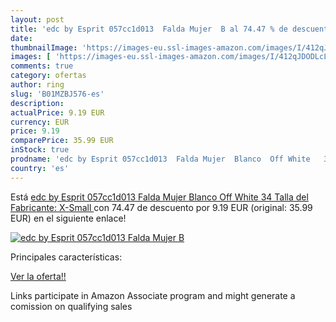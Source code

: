 ```yaml
---
layout: post
title: 'edc by Esprit 057cc1d013  Falda Mujer  B al 74.47 % de descuento'
date: 
thumbnailImage: 'https://images-eu.ssl-images-amazon.com/images/I/412qJDODLcL._SL200_.jpg'
images: [ 'https://images-eu.ssl-images-amazon.com/images/I/412qJDODLcL._SL200_.jpg' ]
comments: true
category: ofertas
author: ring
slug: 'B01MZBJ576-es'
description:
actualPrice: 9.19 EUR
currency: EUR
price: 9.19
comparePrice: 35.99 EUR
inStock: true
prodname: 'edc by Esprit 057cc1d013  Falda Mujer  Blanco  Off White   34  Talla del Fabricante: X-Small '
country: 'es'
---
```


Está [edc by Esprit 057cc1d013  Falda Mujer  Blanco  Off White   34  Talla del Fabricante: X-Small ](https://www.amazon.es/dp/B01MZBJ576/?tag=tolees-21) con 74.47 de descuento por 9.19 EUR (original: 35.99 EUR) en el siguiente enlace!

[![edc by Esprit 057cc1d013  Falda Mujer  B](https://images-eu.ssl-images-amazon.com/images/I/412qJDODLcL._SL200_.jpg)](https://www.amazon.es/dp/B01MZBJ576/?tag=tolees-21)

Principales características:


[Ver la oferta!!](https://www.amazon.es/dp/B01MZBJ576/?tag=tolees-21)

Links participate in Amazon Associate program and might generate a comission on qualifying sales


